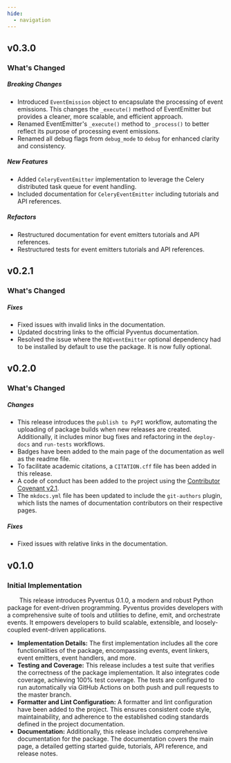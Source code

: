 ```yaml
---
hide:
  - navigation
---
```


[//]: # (--------------------------------------------------------------------------------------------------------------)

## v0.3.0

### What's Changed

##### Breaking Changes

- Introduced `EventEmission` object to encapsulate the processing of event emissions. This changes the `_execute()`
  method of EventEmitter but provides a cleaner, more scalable, and efficient approach.
- Renamed EventEmitter's `_execute()` method to `_process()` to better reflect its purpose of processing event
  emissions.
- Renamed all debug flags from `debug_mode` to `debug` for enhanced clarity and consistency.

##### New Features

- Added `CeleryEventEmitter` implementation to leverage the Celery distributed task queue for event handling.
- Included documentation for `CeleryEventEmitter` including tutorials and API references.

##### Refactors

- Restructured documentation for event emitters tutorials and API references.
- Restructured tests for event emitters tutorials and API references.

[//]: # (--------------------------------------------------------------------------------------------------------------)

## v0.2.1

### What's Changed

##### Fixes

- Fixed issues with invalid links in the documentation.
- Updated docstring links to the official Pyventus documentation.
- Resolved the issue where the `RQEventEmitter` optional dependency had to be installed by default to use the package.
  It is now fully optional.

[//]: # (--------------------------------------------------------------------------------------------------------------)

## v0.2.0

### What's Changed

##### Changes

- This release introduces the `publish to PyPI` workflow, automating the uploading of package builds
  when new releases are created. Additionally, it includes minor bug fixes and refactoring in the `deploy-docs`
  and `run-tests` workflows.
- Badges have been added to the main page of the documentation as well as the readme file.
- To facilitate academic citations, a `CITATION.cff` file has been added in this release.
- A code of conduct has been added to the project using
  the [Contributor Covenant v2.1](https://www.contributor-covenant.org/version/2/1/code_of_conduct/).
- The `mkdocs.yml` file has been updated to include the `git-authors` plugin, which lists the names of documentation
  contributors on their respective pages.

##### Fixes

- Fixed issues with relative links in the documentation.

[//]: # (--------------------------------------------------------------------------------------------------------------)

## v0.1.0

### Initial Implementation

&emsp;&emsp;This release introduces Pyventus 0.1.0, a modern and robust Python package for event-driven programming.
Pyventus provides developers with a comprehensive suite of tools and utilities to define, emit, and orchestrate events.
It empowers developers to build scalable, extensible, and loosely-coupled event-driven applications.

- **Implementation Details:** The first implementation includes all the core functionalities of the package,
  encompassing events, event linkers, event emitters, event handlers, and more.
- **Testing and Coverage:** This release includes a test suite that verifies the correctness of the package
  implementation. It also integrates code coverage, achieving 100% test coverage. The tests are configured to run
  automatically via GitHub Actions on both push and pull requests to the master branch.
- **Formatter and Lint Configuration:** A formatter and lint configuration have been added to the project. This ensures
  consistent code style, maintainability, and adherence to the established coding standards defined in the project
  documentation.
- **Documentation:** Additionally, this release includes comprehensive documentation for the package. The documentation
  covers the main page, a detailed getting started guide, tutorials, API reference, and release notes.

[//]: # (--------------------------------------------------------------------------------------------------------------)

<br>
